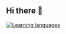 ## Hi there 👋

<!--
**lamteteeow/lamteteeow** is a ✨ _special_ ✨ repository because its `README.md` (this file) appears on your GitHub profile.

Here are some ideas to get you started:

- 🔭 I’m currently working on ...
- 🌱 I’m currently learning ...
- 👯 I’m looking to collaborate on ...
- 🤔 I’m looking for help with ...
- 💬 Ask me about ...
- 📫 How to reach me: ...
- 😄 Pronouns: ...
- ⚡ Fun fact: ...
-->

[![Learning languages](https://github-readme-stats.vercel.app/api/top-langs/?username=lamteteeow&layout=compact&langs_count=6&theme=gruvbox)](https://github.com/anuraghazra/github-readme-stats)
